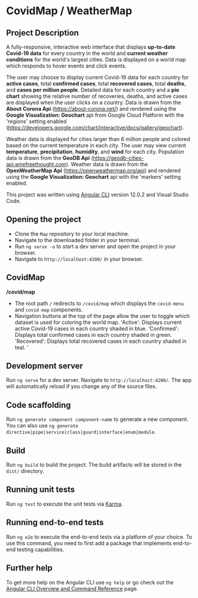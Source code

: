 # CovidMap / WeatherMap

## Project Description
A fully-responsive, interactive web interface that displays **up-to-date Covid-19 data** for every country in the world and **current weather conditions** for the world's largest cities. Data is displayed on a world map which responds to hover events and click events. 

The user may choose to display current Covid-19 data for each country for **active cases**, total **confirmed cases**, total **recovered cases**, total **deaths**, and **cases per million people**. Detailed data for each country and a **pie chart** showing the relative number of recoveries, deaths, and active cases are displayed when the user clicks on a country. Data is drawn from the **About Corona Api** (https://about-corona.net/) and rendered using the **Google Visualization: Geochart** api from Google Cloud Platform with the 'regions' setting enabled (https://developers.google.com/chart/interactive/docs/gallery/geochart). 

Weather data is displayed for cities larger than 6 million people and colored based on the current temperature in each city. The user may view current **temperature**, **precipitation**, **humidity**, and **wind** for each city. Population data is drawn from the **GeoDB Api** (https://geodb-cities-api.wirefreethought.com). Weather data is drawn from the **OpenWeatherMap Api** (https://openweathermap.org/api) and rendered using the **Google Visualization: Geochart** api with the 'markers' setting enabled.

This project was written using [Angular CLI](https://github.com/angular/angular-cli) version 12.0.2 and Visual Studio Code.

## Opening the project

- Clone the `Map` repository to your local machine. 
- Navigate to the downloaded folder in your terminal.
- Run `ng serve -o` to start a dev server and open the project in your browser.
- Navigate to `http://localhost:4200/` in your browser.

## CovidMap

**/covid/map**
- The root path `/` redirects to `/covid/map` which displays the `covid-menu` and `covid-map` components.
- Navigation buttons at the top of the page allow the user to toggle which dataset is used for coloring the world map.
  'Active': Displays current active Covid-19 cases in each country shaded in blue.
  'Confirmed': Displays total confirmed cases in each country shaded in green.
  'Recovered': Displays total recovered cases in each country shaded in teal.
  '

## Development server

Run `ng serve` for a dev server. Navigate to `http://localhost:4200/`. The app will automatically reload if you change any of the source files.

## Code scaffolding

Run `ng generate component component-name` to generate a new component. You can also use `ng generate directive|pipe|service|class|guard|interface|enum|module`.

## Build

Run `ng build` to build the project. The build artifacts will be stored in the `dist/` directory.

## Running unit tests

Run `ng test` to execute the unit tests via [Karma](https://karma-runner.github.io).

## Running end-to-end tests

Run `ng e2e` to execute the end-to-end tests via a platform of your choice. To use this command, you need to first add a package that implements end-to-end testing capabilities.

## Further help

To get more help on the Angular CLI use `ng help` or go check out the [Angular CLI Overview and Command Reference](https://angular.io/cli) page.
